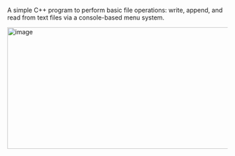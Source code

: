 
A simple C++ program to perform basic file operations: write, append, and read from text files via a console-based menu system. 


<img width="619" height="278" alt="image" src="https://github.com/user-attachments/assets/f42232b2-2d65-49a6-9c2e-fb5471441ee4" />


